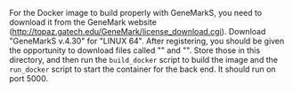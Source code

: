 For the Docker image to build properly with GeneMarkS, you need to download it from the GeneMark website (http://topaz.gatech.edu/GeneMark/license_download.cgi). Download "GeneMarkS v.4.30" for "LINUX 64". After registering, you should be given the opportunity to download files called "" and "". Store those in this directory, and then run the `build_docker` script to build the image and the `run_docker` script to start the container for the back end. It should run on port 5000.
